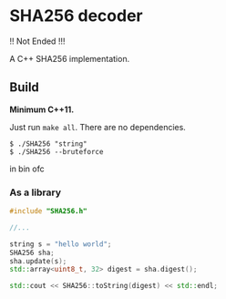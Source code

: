 # SHA256 decoder

!! Not Ended !!!

A C++ SHA256 implementation.

## Build

**Minimum C++11.**

Just run `make all`. There are no dependencies.

```
$ ./SHA256 "string"
$ ./SHA256 --bruteforce
```
in bin ofc

### As a library

```cpp
#include "SHA256.h"

//...

string s = "hello world";
SHA256 sha;
sha.update(s);
std::array<uint8_t, 32> digest = sha.digest();

std::cout << SHA256::toString(digest) << std::endl;
```
